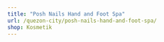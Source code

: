 ```yaml
---
title: "Posh Nails Hand and Foot Spa"
url: /quezon-city/posh-nails-hand-and-foot-spa/
shop: Kosmetik
---
```

